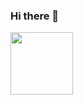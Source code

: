 ### Hi there 👋
<div id='header' aligen='center'>
<img src='https://media.giphy.com/media/j5hWF2V3RlNGItTkGc/giphy.gif' width="100">
  
</div>

<!--
**Dealer327/Dealer327** is a ✨ _special_ ✨ repository because its `README.md` (this file) appears on your GitHub profile.

Here are some ideas to get you started:

- 🔭 I’m currently working on ...
- 🌱 I’m currently learning ...
- 👯 I’m looking to collaborate on ...
- 🤔 I’m looking for help with ...
- 💬 Ask me about ...
- 📫 How to reach me: ...
- 😄 Pronouns: ...
- ⚡ Fun fact: ...
-->
